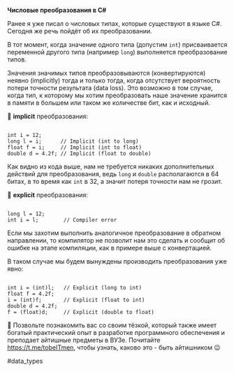 **Числовые преобразования в C#**

Ранее я уже писал о числовых типах, которые существуют в языке C#. Сегодня же речь пойдёт об их  преобразовании.

В тот момент, когда значение одного типа (допустим `int`) присваивается переменной другого типа (например `long`) выполняется преобразование типов.

Значения значимых типов преобразовываются (конвертируются) неявно (implicitly) тогда и только тогда, когда отсутствует вероятность потери точности результата (data loss). Это возможно в том случае, когда тип, к которому мы хотим преобразовать наше значение хранится в памяти в большем или таком же количестве бит, как и исходный.

🔸 **implicit** преобразования:

```

int i = 12;
long l = i;      // Implicit (int to long)
float f = i;     // Implicit (int to float)
double d = 4.2f; // Implicit (float to double)
```

Как видно из кода выше, нам не требуется никаких дополнительных действий для преобразования, ведь `long` и `double` располагаются в 64 битах, в то время как `int` в 32, а значит потеря точности нам не грозит.

🔸 **explicit** преобразования:

```

long l = 12;
int i = l;        // Compiler error
```

Если мы захотим выполнить аналогичное преобразование в обратном направлении, то компилятор не позволит нам это сделать и сообщит об ошибке на этапе компиляции, как в примере выше с конвертацией. 

В таком случае мы будем вынуждены производить преобразования уже явно:

```

int i = (int)l;   // Explicit (long to int)
float f = 4.2f;
i = (int)f;       // Explicit (float to int)
double d = 4.2f;
f = (float)d;     // Explicit (double to float)
```

💬 Позвольте познакомить вас со своим тёзкой, который также имеет богатый практический опыт в разработке программного обеспечения и преподает айтишные предметы в ВУЗе. Почитайте https://t.me/tobeITmen, чтобы узнать, каково это - быть айтишником 😉

#data_types